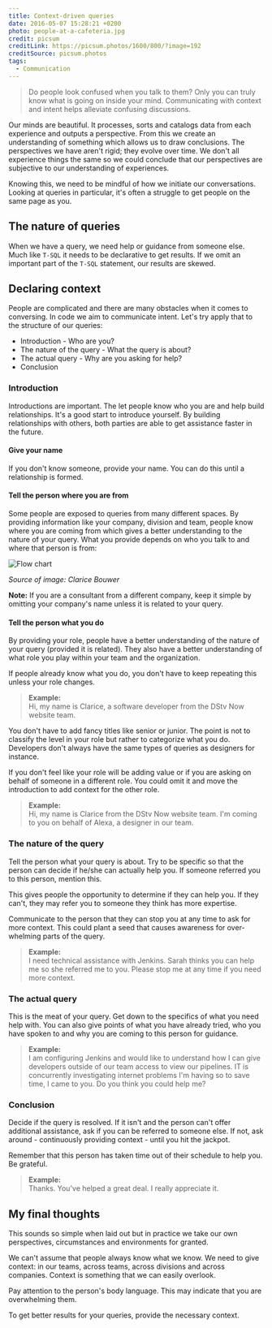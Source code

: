 ```yaml
---
title: Context-driven queries
date: 2016-05-07 15:28:21 +0200
photo: people-at-a-cafeteria.jpg
credit: picsum
creditLink: https://picsum.photos/1600/800/?image=192
creditSource: picsum.photos
tags:
  - Communication
---
```


> Do people look confused when you talk to them? Only you can truly know what
> is going on inside your mind. Communicating with context and intent
> helps alleviate confusing discussions.

Our minds are beautiful. It processes, sorts and catalogs data from each
experience and outputs a perspective. From this we create an understanding of
something which allows us to draw conclusions. The
perspectives we have aren't rigid; they evolve over time.
We don't all experience things the same so we could conclude that our
perspectives are subjective to our understanding of experiences.

Knowing this, we need to be mindful of how we initiate our conversations. Looking
at queries in particular, it's often a struggle to get people on the same page
as you.

## The nature of queries

When we have a query, we need help or guidance from someone else. Much like
`T-SQL` it needs to be declarative to get results. If we omit an important part
of the `T-SQL` statement, our results are skewed.

## Declaring context

People are complicated and there are many obstacles when it comes to conversing.
In code we aim to communicate intent. Let's try apply that to the structure of
our queries:

- Introduction - Who are you?
- The nature of the query - What the query is about?
- The actual query - Why are you asking for help?
- Conclusion

### Introduction

Introductions are important. The let people know who you are and help
build relationships. It's a good start to introduce yourself.
By building relationships with others, both parties are able to get assistance
faster in the future.

#### Give your name

If you don't know someone, provide your name. You can do this until a relationship
is formed.

#### Tell the person where you are from

Some people are exposed to queries from many different spaces.
By providing information like your company, division and team, people know
where you are coming from which gives a better understanding to the nature of
your query. What you provide depends on who you talk to and where
that person is from:

![Flow chart](/static/svgs/context-where-you-are-from.svg "Flow chart for deciding how to communicate where you are from")

_Source of image: Clarice Bouwer_

**Note:** If you are a consultant from a different company, keep it simple by
omitting your company's name unless it is related to your query.

#### Tell the person what you do

By providing your role, people have a better understanding of the nature of
your query (provided it is related). They also have a better
understanding of what role you play within your team and the organization.

If people already know what you do, you don't have to keep repeating this unless
your role changes.

> **Example:**<br/>Hi, my name is Clarice, a software developer from the
> DStv Now website team.

You don't have to add fancy titles like senior or junior. The point is not to
classify the level in your role but rather to categorize what you do. Developers
don't always have the same types of queries as designers for instance.

If you don't feel like your role will be adding value or if you are asking on
behalf of someone in a different role. You could omit it and move the introduction to add
context for the other role.

> **Example:**<br/>Hi, my name is Clarice from the DStv Now website team.
> I'm coming to you on behalf of Alexa, a designer in our team.

### The nature of the query

Tell the person what your query is about. Try to be specific so that the person
can decide if he/she can actually help you. If someone referred you to this
person, mention this.

This gives people the opportunity to determine if they can help you. If they
can't, they may refer you to someone they think has more expertise.

Communicate to the person that they can stop you at any time to ask for more
context. This could plant a seed that causes awareness for over-whelming
parts of the query.

> **Example:**<br/> I need technical assistance with Jenkins. Sarah thinks you can help me
> so she referred me to you. Please stop me at any time if you need more context.

### The actual query

This is the meat of your query. Get down to the specifics of what you
need help with. You can also give points of what you have already tried,
who you have spoken to and why you are coming to this person for guidance.

> **Example:**<br/> I am configuring Jenkins and would like to understand how I can
> give developers outside of our team access to view our pipelines. IT is concurrently
> investigating internet problems I'm having so to save time, I came to you.
> Do you think you could help me?

### Conclusion

Decide if the query is resolved. If it isn't and the person can't offer
additional assistance, ask if you can be referred to someone else. If not,
ask around - continuously providing context - until you hit the jackpot.

Remember that this person has taken time out of their schedule to help you. Be
grateful.

> **Example:**<br/> Thanks. You've helped a great deal. I really appreciate it.

## My final thoughts

This sounds so simple when laid out but in practice we take our own perspectives,
circumstances and environments for granted.

We can't assume that people always know what we know. We need to give context: in our
teams, across teams, across divisions and across companies. Context is something
that we can easily overlook.

Pay attention to the person's body language. This may indicate that you are
overwhelming them.

To get better results for your queries, provide the necessary context.
